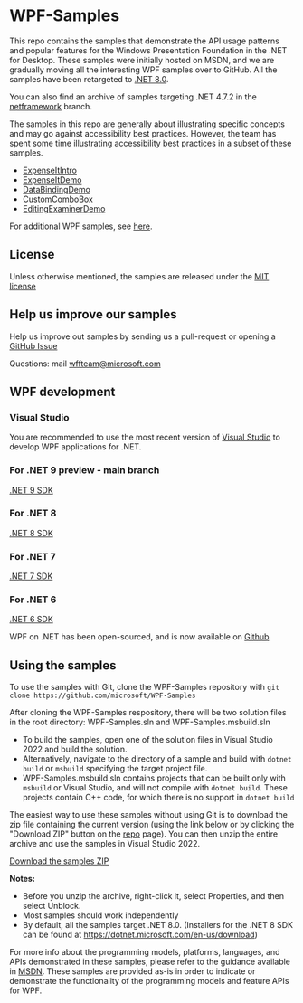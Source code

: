 # WPF-Samples
This repo contains the samples that demonstrate the API usage patterns and popular features for the Windows Presentation Foundation in the .NET for Desktop. These samples were initially hosted on MSDN, and we are gradually 
moving all the interesting WPF samples over to GitHub. All the samples have been retargeted to  [.NET 8.0](https://dotnet.microsoft.com/en-us/download).

You can also find an archive of samples targeting .NET 4.7.2 in the [netframework](https://github.com/microsoft/WPF-Samples/tree/netframework) branch.

The samples in this repo are generally about illustrating specific concepts and may go against accessibility best practices. However, the team has spent some time illustrating accessibility best practices in a subset of these samples.

* [ExpenseItIntro](https://github.com/microsoft/WPF-Samples/tree/main/Getting%20Started/WalkthroughFirstWPFApp)
* [ExpenseItDemo](https://github.com/microsoft/WPF-Samples/tree/main/Sample%20Applications/ExpenseIt/ExpenseItDemo)
* [DataBindingDemo](https://github.com/microsoft/WPF-Samples/tree/main/Sample%20Applications/DataBindingDemo)
* [CustomComboBox](https://github.com/microsoft/WPF-Samples/tree/main/Sample%20Applications/CustomComboBox)
* [EditingExaminerDemo](https://github.com/microsoft/WPF-Samples/tree/main/Sample%20Applications/EditingExaminerDemo)

For additional WPF samples, see [here](https://github.com/microsoft/WPF-Samples).

## License
Unless otherwise mentioned, the samples are released under the [MIT license](https://github.com/Microsoft/WPF-Samples/blob/main/LICENSE)

## Help us improve our samples
Help us improve out samples by sending us a pull-request or opening a [GitHub Issue](https://github.com/Microsoft/WPF-Samples/issues/new)

Questions: mail wffteam@microsoft.com

## WPF development

### Visual Studio
You are recommended to use the most recent version of [Visual Studio](https://visualstudio.microsoft.com/downloads) to develop WPF applications for .NET.


### For .NET 9 preview - main branch
   [.NET 9 SDK](https://dotnet.microsoft.com/en-us/download/dotnet/9.0)


### For .NET 8
   [.NET 8 SDK](https://dotnet.microsoft.com/en-us/download/dotnet/8.0)


### For .NET 7
   [.NET 7 SDK](https://dotnet.microsoft.com/en-us/download/dotnet/7.0)


### For .NET 6
   [.NET 6 SDK](https://dotnet.microsoft.com/en-us/download/dotnet/6.0)



WPF on .NET has been open-sourced, and is now available on [Github](https://github.com/dotnet/wpf)



## Using the samples

To use the samples with Git, clone the WPF-Samples repository with `git clone https://github.com/microsoft/WPF-Samples` 

After cloning the WPF-Samples respository, there will be two solution files in the root directory: WPF-Samples.sln and WPF-Samples.msbuild.sln 

* To build the samples, open one of the solution files in Visual Studio 2022 and build the solution.
* Alternatively, navigate to the directory of a sample and build with `dotnet build` or `msbuild` specifying the target project file. 
* WPF-Samples.msbuild.sln contains projects that can be built only with `msbuild` or Visual Studio, and will not compile with `dotnet build`. These projects contain C++ code, for which there is no support in `dotnet build`

The easiest way to use these samples without using Git is to download the zip file containing the current version (using the link below or by clicking the "Download ZIP" button on the [repo](https://github.com/microsoft/WPF-Samples) page). You can then unzip the entire archive and use the samples in Visual Studio 2022.

   [Download the samples ZIP](../../archive/main.zip)

   **Notes:** 
   * Before you unzip the archive, right-click it, select Properties, and then select Unblock.
   * Most samples should work independently
   * By default, all the samples target .NET 8.0. (Installers for the .NET 8 SDK can be found at <https://dotnet.microsoft.com/en-us/download>)

For more info about the programming models, platforms, languages, and APIs demonstrated in these samples, please refer to the guidance  available in  [MSDN](https://msdn.microsoft.com/en-us/library/ms754130.aspx). These samples are provided as-is in order to indicate or demonstrate the functionality of the programming models and feature APIs for WPF.
